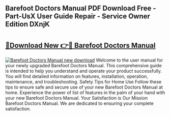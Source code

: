 ## Barefoot Doctors Manual PDF Download Free - Part-UsX User Guide Repair - Service Owner Edition DXnjK

# <h2><a href="http://bc32269.oget.top/?id=Barefoot+Doctors+Manual">🔗Download New 👉🔴 Barefoot Doctors Manual</a></h2>

[![Barefoot Doctors Manual new download](https://i.imgur.com/5g1atiW.png)](http://bc32269.oget.top/?id=Barefoot+Doctors+Manual)
Welcome to the user manual for your newly upgraded Barefoot Doctors Manual. This comprehensive guide is intended to help you understand and operate your product successfully. You will find detailed information on features, installation, operation, maintenance, and troubleshooting. Safety Tips for Home Use Follow these tips to ensure safe and secure use of your new Barefoot Doctors Manual at home. Experience the power of list of features in the palm of your hand with your new Barefoot Doctors Manual. Your Satisfaction is Our Mission Barefoot Doctors Manual. We are dedicated to ensuring your complete satisfaction.
